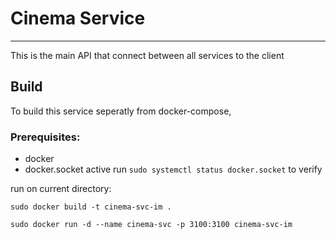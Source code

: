 # Cinema Service
---

This is the main API that connect between all services to the client 

## Build

To build this service seperatly from docker-compose,

### Prerequisites:

- docker
- docker.socket active run `sudo systemctl status docker.socket` to verify

run on current directory:

``` 
sudo docker build -t cinema-svc-im . 
```
``` 
sudo docker run -d --name cinema-svc -p 3100:3100 cinema-svc-im 
```
